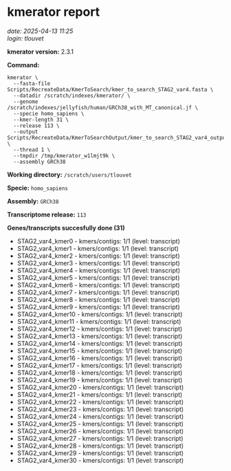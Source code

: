 # kmerator report
*date: 2025-04-13 11:25*  
*login: tlouvet*

**kmerator version:** 2.3.1

**Command:**

```
kmerator \
  --fasta-file Scripts/RecreateData/KmerToSearch/kmer_to_search_STAG2_var4.fasta \
  --datadir /scratch/indexes/kmerator/ \
  --genome /scratch/indexes/jellyfish/human/GRCh38_with_MT_canonical.jf \
  --specie homo_sapiens \
  --kmer-length 31 \
  --release 113 \
  --output Scripts/RecreateData/KmerToSearchOutput/kmer_to_search_STAG2_var4_output \
  --thread 1 \
  --tmpdir /tmp/kmerator_w1lmjt9k \
  --assembly GRCh38
```

**Working directory:** `/scratch/users/tlouvet`

**Specie:** `homo_sapiens`

**Assembly:** `GRCh38`

**Transcriptome release:** `113`

**Genes/transcripts succesfully done (31)**

- STAG2_var4_kmer0 - kmers/contigs: 1/1 (level: transcript)
- STAG2_var4_kmer1 - kmers/contigs: 1/1 (level: transcript)
- STAG2_var4_kmer2 - kmers/contigs: 1/1 (level: transcript)
- STAG2_var4_kmer3 - kmers/contigs: 1/1 (level: transcript)
- STAG2_var4_kmer4 - kmers/contigs: 1/1 (level: transcript)
- STAG2_var4_kmer5 - kmers/contigs: 1/1 (level: transcript)
- STAG2_var4_kmer6 - kmers/contigs: 1/1 (level: transcript)
- STAG2_var4_kmer7 - kmers/contigs: 1/1 (level: transcript)
- STAG2_var4_kmer8 - kmers/contigs: 1/1 (level: transcript)
- STAG2_var4_kmer9 - kmers/contigs: 1/1 (level: transcript)
- STAG2_var4_kmer10 - kmers/contigs: 1/1 (level: transcript)
- STAG2_var4_kmer11 - kmers/contigs: 1/1 (level: transcript)
- STAG2_var4_kmer12 - kmers/contigs: 1/1 (level: transcript)
- STAG2_var4_kmer13 - kmers/contigs: 1/1 (level: transcript)
- STAG2_var4_kmer14 - kmers/contigs: 1/1 (level: transcript)
- STAG2_var4_kmer15 - kmers/contigs: 1/1 (level: transcript)
- STAG2_var4_kmer16 - kmers/contigs: 1/1 (level: transcript)
- STAG2_var4_kmer17 - kmers/contigs: 1/1 (level: transcript)
- STAG2_var4_kmer18 - kmers/contigs: 1/1 (level: transcript)
- STAG2_var4_kmer19 - kmers/contigs: 1/1 (level: transcript)
- STAG2_var4_kmer20 - kmers/contigs: 1/1 (level: transcript)
- STAG2_var4_kmer21 - kmers/contigs: 1/1 (level: transcript)
- STAG2_var4_kmer22 - kmers/contigs: 1/1 (level: transcript)
- STAG2_var4_kmer23 - kmers/contigs: 1/1 (level: transcript)
- STAG2_var4_kmer24 - kmers/contigs: 1/1 (level: transcript)
- STAG2_var4_kmer25 - kmers/contigs: 1/1 (level: transcript)
- STAG2_var4_kmer26 - kmers/contigs: 1/1 (level: transcript)
- STAG2_var4_kmer27 - kmers/contigs: 1/1 (level: transcript)
- STAG2_var4_kmer28 - kmers/contigs: 1/1 (level: transcript)
- STAG2_var4_kmer29 - kmers/contigs: 1/1 (level: transcript)
- STAG2_var4_kmer30 - kmers/contigs: 1/1 (level: transcript)
